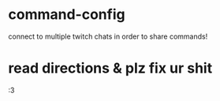 # command-config
connect to multiple twitch chats in order to share commands!

# read directions & plz fix ur shit
:3
